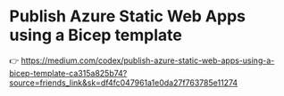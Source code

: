 # Publish Azure Static Web Apps using a Bicep template

👉 https://medium.com/codex/publish-azure-static-web-apps-using-a-bicep-template-ca315a825b74?source=friends_link&sk=df4fc047961a1e0da27f763785e11274
